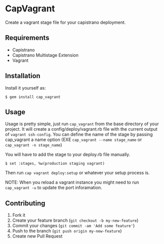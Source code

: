# CapVagrant

Create a vagrant stage file for your capistrano deployment.

## Requirements

 * Capistrano
 * Capistrano Multistage Extension
 * Vagrant

## Installation

Install it yourself as:

    $ gem install cap_vagrant

## Usage

Usage is pretty simple, just run `cap_vagrant` from the base directory of your project.  It will create a config/deploy/vagrant.rb file with the current output of `vagrant ssh-config`.  You can define the name of the stage by passing cap_vagrant a name option (EXE `cap_vagrant --name stage_name` or `cap_vagrant -n stage_name`)

You will have to add the stage to your deploy.rb file manually.
    
    $ set :stages, %w(production staging vagrant)

Then run `cap vagrant deploy:setup` or whatever your setup process is.

NOTE: When you reload a vagrant instance you might need to run `cap_vagrant -u` to update the port inforamation.

## Contributing

1. Fork it
2. Create your feature branch (`git checkout -b my-new-feature`)
3. Commit your changes (`git commit -am 'Add some feature'`)
4. Push to the branch (`git push origin my-new-feature`)
5. Create new Pull Request

